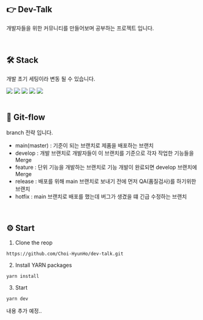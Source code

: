 ## 👉 Dev-Talk

개발자들을 위한 커뮤니티를 만들어보며 공부하는 프로젝트 입니다.

<br/>

## 🛠️ Stack

개발 초기 세팅이라 변동 될 수 있습니다.

<div>
<img src="https://img.shields.io/badge/next.js-000000?style=for-the-badge&logo=next.js&logoColor=white">
<img src="https://img.shields.io/badge/react-61DAFB?style=for-the-badge&logo=react&logoColor=black">
<img src="https://img.shields.io/badge/typescript-3178C6?style=for-the-badge&logo=typescript&logoColor=white">
<img src="https://img.shields.io/badge/tailwindcss-06B6D4?style=for-the-badge&logo=tailwindcss&logoColor=black">
<img src="https://img.shields.io/badge/mongodb-3F3E42?style=for-the-badge&logo=mongodb&logoColor=3FA037">
</div>

<br/>

## 📝 Git-flow

branch 전략 입니다.

-   main(master) : 기준이 되는 브랜치로 제품을 배포하는 브랜치
-   develop : 개발 브랜치로 개발자들이 이 브랜치를 기준으로 각자 작업한 기능들을 Merge
-   feature : 단위 기능을 개발하는 브랜치로 기능 개발이 완료되면 develop 브랜치에 Merge
-   release : 배포를 위해 main 브랜치로 보내기 전에 먼저 QA(품질검사)를 하기위한 브랜치
-   hotfix : main 브랜치로 배포를 했는데 버그가 생겼을 떄 긴급 수정하는 브랜치

<br/>

## ⚙️ Start

1. Clone the reop

```
https://github.com/Choi-HyunHo/dev-talk.git
```

2. Install YARN packages

```
yarn install
```

3. Start

```
yarn dev
```

내용 추가 예정..
